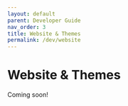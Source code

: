 ```yaml
---
layout: default
parent: Developer Guide
nav_order: 3
title: Website & Themes
permalink: /dev/website
---
```


# Website & Themes

Coming soon!
